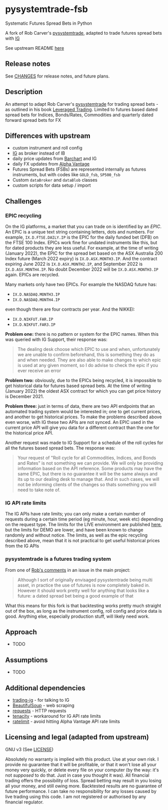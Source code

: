 # pysystemtrade-fsb

Systematic Futures Spread Bets in Python

A fork of Rob Carver's [pysystemtrade](https://github.com/robcarver17/pysystemtrade), adapted to trade futures 
spread bets with [IG](https://www.ig.com/uk)

See upstream README [here](https://github.com/robcarver17/pysystemtrade/blob/master/README.md)

## Release notes

See [CHANGES](CHANGES.md) for release notes, and future plans.

## Description

An attempt to adapt Rob Carver's [pysystemtrade](https://github.com/robcarver17/pysystemtrade) for trading
spread bets - as outlined in his book [Leveraged Trading](https://www.systematicmoney.org/leveraged-trading). Limited
to futures based dated spread bets for Indices, Bonds/Rates, Commodities and quarterly dated forward 
spread bets for FX

## Differences with upstream

- custom instrument and roll config
- [IG](https://www.ig.com/uk) as broker instead of IB
- daily price updates from [Barchart](https://www.barchart.com/) and IG
- daily FX updates from [Alpha Vantage](https://www.alphavantage.co/)
- Futures Spread Bets (FSBs) are represented internally as futures instruments, but with codes like `GOLD_fsb`, 
  `SP500_fsb`
- Custom `dataBroker` and `dataBlob` classes
- custom scripts for data setup / import

## Challenges

### EPIC recycling
On the IG platforms, a market that you can trade on is identified by an *EPIC*. An EPIC is a unique text 
string containing letters, dots and numbers. For example, `IX.D.FTSE.DAILY.IP` is the EPIC for 
the daily funded bet (DFB) on the FTSE 100 Index. EPICs work fine for undated instruments like this, but 
for dated products they are less useful. For example, at the time of writing (January 2022), the EPIC for 
the spread bet based on the ASX Australia 200 Index future (March 2022 expiry) is `IX.D.ASX.MONTH3.IP`. 
And the contract expiring June 2022 is `IX.D.ASX.MONTH2.IP`, and September 2022 is `IX.D.ASX.MONTH4.IP`. 
No doubt December 2022 will be `IX.D.ASX.MONTH3.IP` again. EPICs are recycled.

Many markets only have two EPICs. For example the NASDAQ future has:
- `IX.D.NASDAQ.MONTH3.IP`
- `IX.D.NASDAQ.MONTH4.IP`

even though there are four contracts per year. And the NIKKEI:
- `IX.D.NIKFUT.FAR.IP`
- `IX.D.NIKFUT.FAR3.IP`

**Problem one:** there is no pattern or system for the EPIC names. When this was queried with IG Support, their 
response was:

> The dealing desk choose which EPIC to use and when, unfortunately we are unable to confirm beforehand, this is 
something they do as and when needed. They are also able to make changes to which epic is used at any given moment, so 
I do advise to check the epic if you ever receive an error

**Problem two:** obviously, due to the EPICs being recycled, it is impossible to get historical data for futures based 
spread bets. At the time of writing (January 2022) the oldest ASX contract for which you can get price 
history is December 2021. 

**Problem three:** just in terms of data, there are two API endpoints that an automated trading system would be 
interested in; one to get current prices, and another to get historical prices. To make the problems described above even
worse, with IG these two APIs are not synced. An EPIC used in the current price API will give you data for a different 
contract than the one for the historical price API.

Another request was made to IG Support for a schedule of the roll cycles for all the futures based spread bets. The 
response was:

> Your request of "Roll cycle for all Commodities, Indices, and Bonds and Rates" is not something we can provide. We 
will only be providing information based on the API reference. Some products may have the same EPIC, but there is no 
guarantee it will be the same always and its up to our dealing desk to manage that. And in such cases, we will not be 
informing clients of the changes so thats something you will need to take note of.

### IG API rate limits

The IG APIs have rate limits; you can only make a certain number of requests during a certain time period
(eg minute, hour, week etc) depending on the request type. The limits for the LIVE environment are published 
[here](https://labs.ig.com/faq), but the limits for DEMO are lower, and have been known to change randomly and 
without notice. The limits, as well as the epic recycling described above, mean that it is not practical to get 
useful historical prices from the IG APIs

### pysystemtrade is a futures trading system

From one of [Rob's comments](https://github.com/robcarver17/pysystemtrade/issues/391#issuecomment-911441646) in an 
issue in the main project:

> Although I sort of originally envisaged pysystemtrade being multi asset, in practice the use of futures is now 
completely baked in. However it should work pretty well for anything that looks like a future: a dated spread bet 
being a good example of that

What this means for this fork is that backtesting works pretty much straight out of the box, as long as the instrument 
config, roll config and price data is good. Anything else, especially production stuff, will likely need work.


## Approach
- TODO

## Assumptions
- TODO

## Additional dependencies

- [trading-ig](https://pypi.org/project/trading-ig/) - for talking to IG
- [BeautifulSoup](https://pypi.org/project/beautifulsoup4/) - web scraping
- [requests](https://pypi.org/project/requests/) - HTTP requests
- [tenacity](https://pypi.org/project/tenacity/) - workaround for IG API rate limits
- [ratelimit](https://pypi.org/project/ratelimit/) - avoid hitting Alpha Vantage API rate limits

## Licensing and legal (adapted from upstream)

GNU v3 (See [LICENSE](LICENSE))

Absolutely no warranty is implied with this product. Use at your own risk. I provide no guarantee that it will be 
profitable, or that it won't lose all your money very quickly, or delete every file on your computer (by the way: it's 
not *supposed* to do that. Just in case you thought it was). All financial trading offers the possibility of loss. 
Spread betting may result in you losing all your money, and still owing more. Backtested 
results are no guarantee of future performance. I can take no responsibility for any losses caused by live trading 
using this code. I am not registered or authorised by any financial regulator. 


